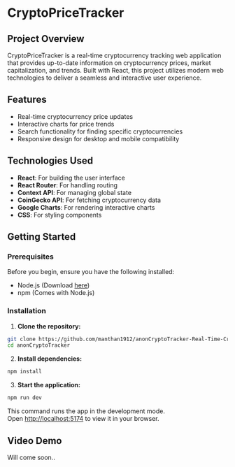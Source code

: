 # CryptoPriceTracker

## Project Overview
CryptoPriceTracker is a real-time cryptocurrency tracking web application that provides up-to-date information on cryptocurrency prices, market capitalization, and trends. Built with React, this project utilizes modern web technologies to deliver a seamless and interactive user experience.

## Features
- Real-time cryptocurrency price updates
- Interactive charts for price trends
- Search functionality for finding specific cryptocurrencies
- Responsive design for desktop and mobile compatibility

## Technologies Used
- **React**: For building the user interface
- **React Router**: For handling routing
- **Context API**: For managing global state
- **CoinGecko API**: For fetching cryptocurrency data
- **Google Charts**: For rendering interactive charts
- **CSS**: For styling components

## Getting Started

### Prerequisites
Before you begin, ensure you have the following installed:
- Node.js (Download [here](https://nodejs.org/en/download/))
- npm (Comes with Node.js)

### Installation

1. **Clone the repository:**
 ```bash
 git clone https://github.com/manthan1912/anonCryptoTracker-Real-Time-Cryptocurrency-Analytics-Platform.git
 cd anonCryptoTracker
 ```

2. **Install dependencies:**
```bash
npm install
```

3. **Start the application:**
```bash
npm run dev
```
This command runs the app in the development mode.\
Open [http://localhost:5174](http://localhost:5174) to view it in your browser.

## Video Demo
Will come soon..

